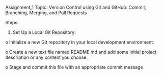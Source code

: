 Assignment_1
Topic:  Version Control using Git and GitHub: Commit, Branching, Merging, and Pull Requests

Steps:

1. Set Up a Local Git Repository:

o Initialize a new Git repository in your local development environment.

o Create a new text file named README.md and add some initial project description or any content you choose.

o Stage and commit this file with an appropriate commit message
